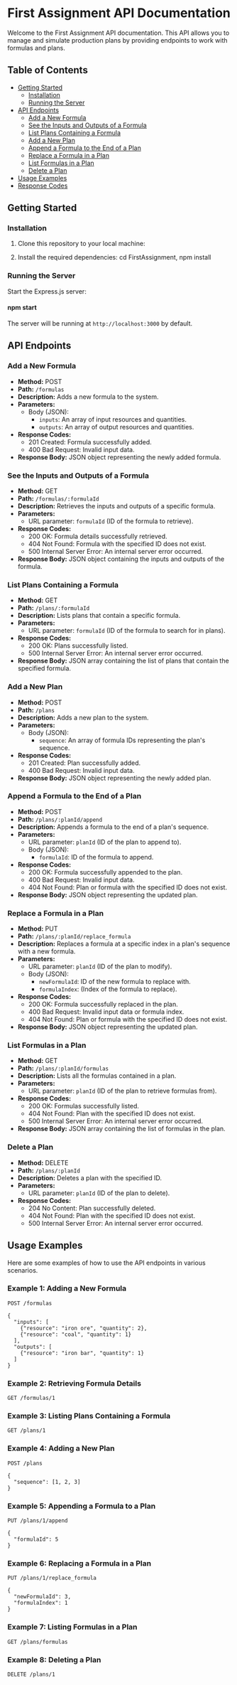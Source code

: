 # First Assignment API Documentation

Welcome to the First Assignment API documentation. This API allows you to manage and simulate production plans by providing endpoints to work with formulas and plans.

## Table of Contents
- [Getting Started](#getting-started)
    - [Installation](#installation)
    - [Running the Server](#running-the-server)
- [API Endpoints](#api-endpoints)
    - [Add a New Formula](#add-a-new-formula)
    - [See the Inputs and Outputs of a Formula](#see-the-inputs-and-outputs-of-a-formula)
    - [List Plans Containing a Formula](#list-plans-containing-a-formula)
    - [Add a New Plan](#add-a-new-plan)
    - [Append a Formula to the End of a Plan](#append-a-formula-to-the-end-of-a-plan)
    - [Replace a Formula in a Plan](#replace-a-formula-in-a-plan)
    - [List Formulas in a Plan](#list-formulas-in-a-plan)
    - [Delete a Plan](#delete-a-plan)
- [Usage Examples](#usage-examples)
- [Response Codes](#response-codes)

## Getting Started

### Installation

1. Clone this repository to your local machine:

2. Install the required dependencies: 
   cd FirstAssignment,
   npm install

### Running the Server
Start the Express.js server:
#### npm start

The server will be running at `http://localhost:3000` by default.

## API Endpoints

### Add a New Formula

- **Method:** POST
- **Path:** `/formulas`
- **Description:** Adds a new formula to the system.
- **Parameters:**
    - Body (JSON):
        - `inputs`: An array of input resources and quantities.
        - `outputs`: An array of output resources and quantities.
- **Response Codes:**
    - 201 Created: Formula successfully added.
    - 400 Bad Request: Invalid input data.
- **Response Body:** JSON object representing the newly added formula.

### See the Inputs and Outputs of a Formula

- **Method:** GET
- **Path:** `/formulas/:formulaId`
- **Description:** Retrieves the inputs and outputs of a specific formula.
- **Parameters:**
    - URL parameter: `formulaId` (ID of the formula to retrieve).
- **Response Codes:**
    - 200 OK: Formula details successfully retrieved.
    - 404 Not Found: Formula with the specified ID does not exist.
    - 500 Internal Server Error: An internal server error occurred.
- **Response Body:** JSON object containing the inputs and outputs of the formula.

### List Plans Containing a Formula

- **Method:** GET
- **Path:** `/plans/:formulaId`
- **Description:** Lists plans that contain a specific formula.
- **Parameters:**
    - URL parameter: `formulaId` (ID of the formula to search for in plans).
- **Response Codes:**
    - 200 OK: Plans successfully listed.
    - 500 Internal Server Error: An internal server error occurred.
- **Response Body:** JSON array containing the list of plans that contain the specified formula.

### Add a New Plan

- **Method:** POST
- **Path:** `/plans`
- **Description:** Adds a new plan to the system.
- **Parameters:**
    - Body (JSON):
        - `sequence`: An array of formula IDs representing the plan's sequence.
- **Response Codes:**
    - 201 Created: Plan successfully added.
    - 400 Bad Request: Invalid input data.
- **Response Body:** JSON object representing the newly added plan.

### Append a Formula to the End of a Plan

- **Method:** POST
- **Path:** `/plans/:planId/append`
- **Description:** Appends a formula to the end of a plan's sequence.
- **Parameters:**
    - URL parameter: `planId` (ID of the plan to append to).
    - Body (JSON):
        - `formulaId`: ID of the formula to append.
- **Response Codes:**
    - 200 OK: Formula successfully appended to the plan.
    - 400 Bad Request: Invalid input data.
    - 404 Not Found: Plan or formula with the specified ID does not exist.
- **Response Body:** JSON object representing the updated plan.

### Replace a Formula in a Plan

- **Method:** PUT
- **Path:** `/plans/:planId/replace_formula`
- **Description:** Replaces a formula at a specific index in a plan's sequence with a new formula.
- **Parameters:**
    - URL parameter: `planId` (ID of the plan to modify).
    - Body (JSON):
        - `newFormulaId`: ID of the new formula to replace with.
        - `formulaIndex`: (Index of the formula to replace).
- **Response Codes:**
    - 200 OK: Formula successfully replaced in the plan.
    - 400 Bad Request: Invalid input data or formula index.
    - 404 Not Found: Plan or formula with the specified ID does not exist.
- **Response Body:** JSON object representing the updated plan.

### List Formulas in a Plan

- **Method:** GET
- **Path:** `/plans/:planId/formulas`
- **Description:** Lists all the formulas contained in a plan.
- **Parameters:**
    - URL parameter: `planId` (ID of the plan to retrieve formulas from).
- **Response Codes:**
    - 200 OK: Formulas successfully listed.
    - 404 Not Found: Plan with the specified ID does not exist.
    - 500 Internal Server Error: An internal server error occurred.
- **Response Body:** JSON array containing the list of formulas in the plan.

### Delete a Plan

- **Method:** DELETE
- **Path:** `/plans/:planId`
- **Description:** Deletes a plan with the specified ID.
- **Parameters:**
    - URL parameter: `planId` (ID of the plan to delete).
- **Response Codes:**
    - 204 No Content: Plan successfully deleted.
    - 404 Not Found: Plan with the specified ID does not exist.
    - 500 Internal Server Error: An internal server error occurred.

## Usage Examples

Here are some examples of how to use the API endpoints in various scenarios.

### Example 1: Adding a New Formula

```http
POST /formulas

{
  "inputs": [
    {"resource": "iron ore", "quantity": 2},
    {"resource": "coal", "quantity": 1}
  ],
  "outputs": [
    {"resource": "iron bar", "quantity": 1}
  ]
}
```

### Example 2: Retrieving Formula Details

```http
GET /formulas/1
```

### Example 3: Listing Plans Containing a Formula

```http
GET /plans/1
```

### Example 4: Adding a New Plan

```http
POST /plans

{
  "sequence": [1, 2, 3]
}
```

### Example 5: Appending a Formula to a Plan

```http
PUT /plans/1/append

{
  "formulaId": 5
}
```

### Example 6: Replacing a Formula in a Plan

```http
PUT /plans/1/replace_formula

{
  "newFormulaId": 3,
  "formulaIndex": 1
}
```

### Example 7: Listing Formulas in a Plan

```http
GET /plans/formulas
```

### Example 8: Deleting a Plan

```http
DELETE /plans/1
```